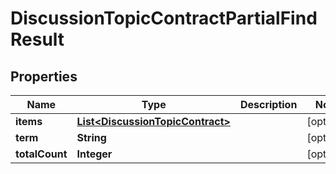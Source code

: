 

# DiscussionTopicContractPartialFindResult

## Properties

Name | Type | Description | Notes
------------ | ------------- | ------------- | -------------
**items** | [**List&lt;DiscussionTopicContract&gt;**](DiscussionTopicContract.md) |  |  [optional]
**term** | **String** |  |  [optional]
**totalCount** | **Integer** |  |  [optional]



